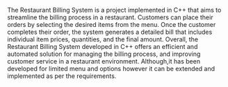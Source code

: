 The Restaurant Billing System is a project implemented in C++ that aims to streamline the billing process in a restaurant.
Customers can place their orders by selecting the desired items from the menu.
Once the customer completes their order, the system generates a detailed bill that includes individual item prices, quantities, and the final amount.
Overall, the Restaurant Billing System developed in C++ offers an efficient and automated solution for managing the billing process, and improving customer service in a restaurant environment.
Although,it has been developed for limited menu and options however it can be extended and implemented as per the requirements.
